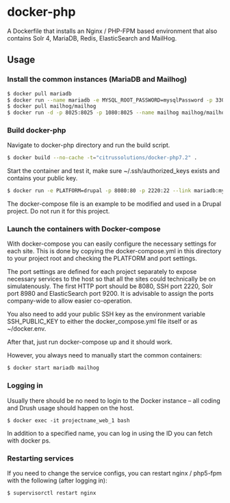 # docker-php

A Dockerfile that installs an Nginx / PHP-FPM based environment that also contains Solr 4, MariaDB, Redis, ElasticSearch and MailHog.

## Usage

### Install the common instances (MariaDB and Mailhog)
```bash
$ docker pull mariadb
$ docker run --name mariadb -e MYSQL_ROOT_PASSWORD=mysqlPassword -p 3307:3306 -d mariadb:latest
$ docker pull mailhog/mailhog
$ docker run -d -p 8025:8025 -p 1080:8025 --name mailhog mailhog/mailhog
```

### Build docker-php

Navigate to docker-php directory and run the build script.

```bash
$ docker build --no-cache -t="citrussolutions/docker-php7.2" .
```

Start the container and test it, make sure ~/.ssh/authorized_keys exists and contains your public key.
```bash
$ docker run -e PLATFORM=drupal -p 8080:80 -p 2220:22 --link mariadb:mysql --link redis:redis --link mailhog:mailhog --name docker-php7.2 -v `pwd`:/wwwroot -d citrussolutions/docker-php7.2
```

The docker-compose file is an example to be modified and used in a Drupal project. Do not run it for this project.

### Launch the containers with Docker-compose

With docker-compose you can easily configure the necessary settings for each site. This is done by copying the docker-compose.yml in this directory to your project root and checking the PLATFORM and port settings.

The port settings are defined for each project separately to expose necessary services to the host so that all the sites could technically be on simulatenously. The first HTTP port should be 8080, SSH port 2220, Solr port 8980 and ElasticSearch port 9200. It is advisable to assign the ports company-wide to allow easier co-operation.

You also need to add your public SSH key as the environment variable SSH_PUBLIC_KEY to either the docker_compose.yml file itself or as ~/docker.env.

After that, just run docker-compose up and it should work.

However, you always need to manually start the common containers:

```bash
$ docker start mariadb mailhog
```

### Logging in

Usually there should be no need to login to the Docker instance – all coding and Drush usage should happen on the host.

```
$ docker exec -it projectname_web_1 bash
```

In addition to a specified name, you can log in using the ID you can fetch with docker ps.

### Restarting services

If you need to change the service configs, you can restart nginx / php5-fpm with the following (after logging in):

```
$ supervisorctl restart nginx
```

